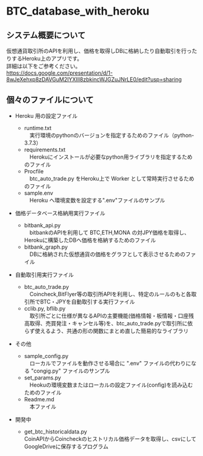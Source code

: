 # BTC_database_with_heroku
## システム概要について
仮想通貨取引所のAPIを利用し、価格を取得しDBに格納したり自動取引を行ったりするHeroku上のアプリです。<br>
詳細は以下をご参考ください。<br>
https://docs.google.com/presentation/d/1-8wJeXehxp8zDAVGuM2IYXIll8zbkincWJGZuJNrLE0/edit?usp=sharing

## 個々のファイルについて
- Heroku 用の設定ファイル
    - runtime.txt
        <br>　実行環境のpythonのバージョンを指定するためのファイル（python-3.7.3）
    - requirements.txt
        <br>　Herokuにインストールが必要なpython用ライブラリを指定するためのファイル
    - Procfile
        <br>　btc_auto_trade.py をHeroku上で Worker として常時実行させるためのファイル
    - sample.env
        <br>　Heroku へ環境変数を設定する".env"ファイルのサンプル

- 価格データベース格納用実行ファイル
    - bitbank_api.py
        <br>　bitbankのAPIを利用して BTC,ETH,MONA の対JPY価格を取得し、Herokuに構築したDBへ価格を格納するためのファイル
    - bitbank_graph.py
        <br>　DBに格納された仮想通貨の価格をグラフとして表示させるためのファイル

- 自動取引用実行ファイル
    - btc_auto_trade.py
        <br>　Coincheck,BitFlyer等の取引所APIを利用し、特定のルールのもと各取引所でBTC・JPYを自動取引する実行ファイル
    - cclib.py, bflib.py
        <br>　取引所ごとに仕様が異なるAPIの主要機能(価格情報・板情報・口座残高取得、売買発注・キャンセル等)を、btc_auto_trade.pyで取引所に依らず使えるよう、共通の形の関数にまとめ直した簡易的なライブラリ
- その他
    - sample_config.py
        <br>　ローカルでファイルを動作させる場合に ".env" ファイルの代わりになる "congig.py" ファイルのサンプル
    - set_params.py
        <br>　Heokuの環境変数またはローカルの設定ファイル(config)を読み込むためのファイル
    - Readme.md
        <br>　本ファイル

- 開発中
    - get_btc_historicaldata.py
        <br>CoinAPIからCoincheckのヒストリカル価格データを取得し、csvにしてGoogleDriveに保存するプログラム